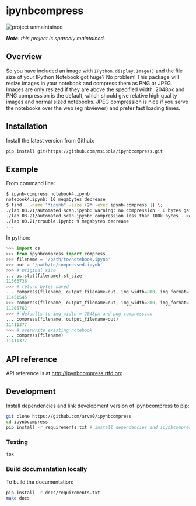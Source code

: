 # ipynbcompress

![project unmaintained](https://img.shields.io/badge/project-unmaintained-red.svg)

_**Note**: this project is sparcely maintained._

## Overview

So you have included an image with `IPython.display.Image()` and the file size
of your IPython Notebook got huge? No problem! This package will resize images
in your notebook and compress them as PNG or JPEG. Images are only resized if
they are above the specified width. 2048px and PNG compression is the default,
which should give relative high quality images and normal sized notebooks. JPEG
compression is nice if you serve the notebooks over the web (eg nbviewer) and
prefer fast loading times.

## Installation

Install the latest version from Github:

```bash
pip install git+https://github.com/msipola/ipynbcompress.git
```

## Example
From command line:
```sh
$ ipynb-compress notebook4.ipynb
notebook4.ipynb: 10 megabytes decrease
$ find . -name "*ipynb" -size +2M -exec ipynb-compress {} \;
./lab 03.21/automated scan.ipynb: warning: no compression - 0 bytes gained
./lab 03.21/automated scan.ipynb: compression less than 100k bytes - keeping original
./lab 03.21/trouble.ipynb: 9 megabytes decrease
...
```

In python:
```python
>>> import os
>>> from ipynbcompress import compress
>>> filename = '/path/to/notebook.ipynb'
>>> out = '/path/to/compressed.ipynb'
>>> # original size
... os.stat(filename).st_size
11563736
>>> # return bytes saved
... compress(filename, output_filename=out, img_width=800, img_format='jpeg')
11451545
>>> compress(filename, output_filename=out, img_width=800, img_format='png')
11205762
>>> # defaults to img_width = 2048px and png compression
... compress(filename, output_filename=out)
11411377
>>> # overwrite existing notebook
... compress(filename)
11411377
```

## API reference

API reference is at http://ipynbcompress.rtfd.org.

## Development
Install dependencies and link development version of ipynbcompress to pip:
```bash
git clone https://github.com/arve0/ipynbcompress
cd ipynbcompress
pip install -r requirements.txt # install dependencies and ipynbcompress-package
```

### Testing
```bash
tox
```

### Build documentation locally
To build the documentation:
```bash
pip install -r docs/requirements.txt
make docs
```



[build-status-image]: https://secure.travis-ci.org/arve0/ipynbcompress.png?branch=master
[travis]: http://travis-ci.org/arve0/ipynbcompress?branch=master
[pypi-version]: https://img.shields.io/pypi/v/ipynbcompress.svg
[pypi]: https://pypi.python.org/pypi/ipynbcompress
[wheel]: https://img.shields.io/pypi/wheel/ipynbcompress.svg

